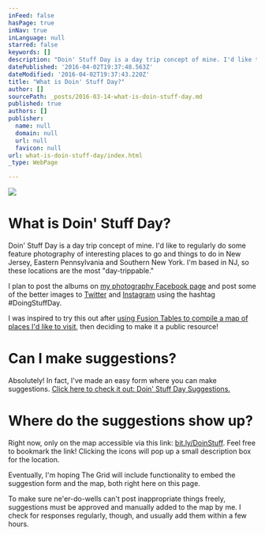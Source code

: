 ```yaml
---
inFeed: false
hasPage: true
inNav: true
inLanguage: null
starred: false
keywords: []
description: "Doin' Stuff Day is a day trip concept of mine. I'd like to regularly do some feature photography of interesting places to go and things to do in New Jersey, Eastern Pennsylvania and Southern New York. I'm based in NJ, so these locations are the most \"day-trippable.\""
datePublished: '2016-04-02T19:37:48.563Z'
dateModified: '2016-04-02T19:37:43.220Z'
title: "What is Doin' Stuff Day?"
author: []
sourcePath: _posts/2016-03-14-what-is-doin-stuff-day.md
published: true
authors: []
publisher:
  name: null
  domain: null
  url: null
  favicon: null
url: what-is-doin-stuff-day/index.html
_type: WebPage

---
```

![](https://the-grid-user-content.s3-us-west-2.amazonaws.com/443fac77-7395-4bec-b76f-4e2fda7c65d4.jpg)

# What is Doin' Stuff Day?

Doin' Stuff Day is a day trip concept of mine. I'd like to regularly do some feature photography of interesting places to go and things to do in New Jersey, Eastern Pennsylvania and Southern New York. I'm based in NJ, so these locations are the most "day-trippable."

I plan to post the albums on [my photography Facebook page][0] and post some of the better images to [Twitter][1] and [Instagram][2] using the hashtag \#DoingStuffDay.

I was inspired to try this out after [using Fusion Tables to compile a map of places I'd like to visit][3], then deciding to make it a public resource!

# Can I make suggestions?

Absolutely! In fact, I've made an easy form where you can make suggestions. [Click here to check it out: Doin' Stuff Day Suggestions.][4]

# Where do the suggestions show up?

Right now, only on the map accessible via this link: [bit.ly/DoinStuff][5]. Feel free to bookmark the link! Clicking the icons will pop up a small description box for the location.

Eventually, I'm hoping The Grid will include functionality to embed the suggestion form and the map, both right here on this page. 

To make sure ne'er-do-wells can't post inappropriate things freely, suggestions must be approved and manually added to the map by me. I check for responses regularly, though, and usually add them within a few hours.

[0]: https://www.facebook.com/AlexCPhotos/
[1]: https://twitter.com/Al3xCole
[2]: https://www.instagram.com/al3xcole/
[3]: bit.ly/DoinStuff
[4]: http://goo.gl/forms/Hb4aJwegFm
[5]: https://bit.ly/DoinStuff